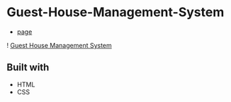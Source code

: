 # Guest-House-Management-System

- [page](https://rahul-guesthousemanagementsystem.netlify.app)

! [Guest House Management System](./images/page.png)

## Built with 
- HTML
- CSS
